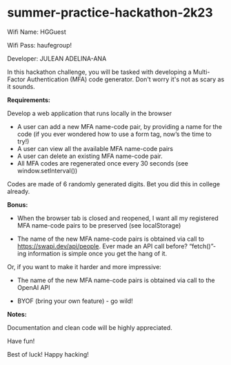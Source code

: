 # summer-practice-hackathon-2k23

Wifi Name: HGGuest

Wifi Pass: haufegroup!

Developer: JULEAN ADELINA-ANA

In this hackathon challenge, you will be tasked with developing a Multi-Factor Authentication (MFA) code generator. Don't worry it's not as scary as it sounds.

**Requirements:**

Develop a web application that runs locally in the browser

* A user can add a new MFA name-code pair, by providing a name for the code (if you ever wondered how to use a form tag, now’s the time to try!)
* A user can view all the available MFA name-code pairs
* A user can delete an existing MFA name-code pair.
* All MFA codes are regenerated once every 30 seconds (see window.setInterval())

Codes are made of 6 randomly generated digits. Bet you did this in college already.

**Bonus:**

* When the browser tab is closed and reopened, I want all my registered MFA name-code pairs to be preserved (see localStorage)

* The name of the new MFA name-code pairs is obtained via call to https://swapi.dev/api/people. Ever made an API call before? “fetch()”-ing information is simple once you get the hang of it.

Or, if you want to make it harder and more impressive:

* The name of the new MFA name-code pairs is obtained via call to the OpenAI API

* BYOF (bring your own feature) - go wild!

**Notes:**

Documentation and clean code will be highly appreciated.

Have fun!

Best of luck! Happy hacking!
